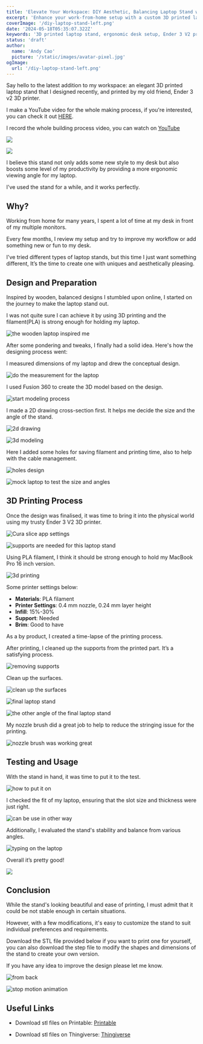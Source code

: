 ```yaml
---
title: 'Elevate Your Workspace: DIY Aesthetic, Balancing Laptop Stand with 3D Printing'
excerpt: 'Enhance your work-from-home setup with a custom 3D printed laptop stand, designed and printed using the Ender 3 V2 3D printer. This project not only adds style to your desk but also improves productivity by providing an ergonomic viewing angle. Learn how to design, print, and customize your own stand.'
coverImage: '/diy-laptop-stand-left.png'
date: '2024-05-18T05:35:07.322Z'
keywords: '3D printed laptop stand, ergonomic desk setup, Ender 3 V2 projects, custom 3D printing, home office productivity, DIY laptop stand, PLA filament, Fusion 360 design, laptop stand STL file'
status: 'draft'
author:
  name: 'Andy Cao'
  picture: '/static/images/avatar-pixel.jpg'
ogImage:
  url: '/diy-laptop-stand-left.png'
---
```


Say hello to the latest addition to my workspace: an elegant 3D printed laptop stand that I designed recently, and printed by my old friend, Ender 3 v2 3D printer.

I make a YouTube video for the whole making process, if you're interested, you can check it out [HERE](https://youtu.be/Hl9b0ICobAQ).

I record the whole building process video, you can watch on [YouTube](https://www.youtube.com/watch?v=Hl9b0ICobAQ)

![](/diy-laptop-stand-top-view.png)

![](/diy-laptop-stand-thunderbolt-cable.png)

I believe this stand not only adds some new style to my desk but also boosts some level of my productivity by providing a more ergonomic viewing angle for my laptop.

I've used the stand for a while, and it works perfectly.

## Why?

Working from home for many years, I spent a lot of time at my desk in front of my multiple monitors.

Every few months, I review my setup and try to improve my workflow or add something new or fun to my desk.

I've tried different types of laptop stands, but this time I just want something different, It’s the time to create one with uniques and aesthetically pleasing.

## Design and Preparation

Inspired by wooden, balanced designs I stumbled upon online, I started on the journey to make the laptop stand out.

I was not quite sure I can achieve it by using 3D printing and the filament(PLA) is strong enough for holding my laptop.

![the wooden laptop inspired me](/diy-laptop-stand-3d-prinnting-timelapse.png)

After some pondering and tweaks, I finally had a solid idea. Here's how the designing process went:

I measured dimensions of my laptop and drew the conceptual design.

![do the measurement for the laptop](/diy-laptop-stand-measurement.png)

I used Fusion 360 to create the 3D model based on the design.

![start modeling process](/diy-laptop-stand-design.png)

I made a 2D drawing cross-section first. It helps me decide the size and the angle of the stand.

![2d drawing](/laptop-stand-3d-printed-fusion-360-drawing.png)

![3d modeling](/laptop-stand-3d-printed-fusion-360-modeling.png)

Here I added some holes for saving filament and printing time, also to help with the cable management.

![holes design](/laptop-stand-3d-printed-fusion-360-modeling-holes.png)

![mock laptop to test the size and angles](/diy-laptop-stand-fusion-360-1.png)


## 3D Printing Process

Once the design was finalised, it was time to bring it into the physical world using my trusty Ender 3 V2 3D printer.

![Cura slice app settings](/laptop-stand-3d-printed-slicing.png)

![supports are needed for this laptop stand](/diy-laptop-stand-3d-printing-supports.png)

Using PLA filament, I think it should be strong enough to hold my MacBook Pro 16 inch version.

![3d printing](/laptop-stand-timelapse-0002%201.png)

Some printer settings below:

- **Materials**: PLA filament
- **Printer Settings**: 0.4 mm nozzle, 0.24 mm layer height
- **Infill**: 15%-30%
- **Support**: Needed
- **Brim**: Good to have

As a by product, I created a time-lapse of the printing process.

After printing, I cleaned up the supports from the printed part. It’s a satisfying process.

![removing supports](/laptop-stand-3d-printed-clean-up.png)

Clean up the surfaces.

![clean up the surfaces](/diy-laptop-stand-clean-up.png)

![final laptop stand](/diy-laptop-stand-up-view.png)

![the other angle of the final laptop stand](/diy-laptop-stand-3d-printed-top.png)

My nozzle brush did a great job to help to reduce the stringing issue for the printing.

![nozzle brush was working great](/diy-laptop-stand-brush-nozzle.png)

## Testing and Usage

With the stand in hand, it was time to put it to the test.

![how to put it on](/laptop-stand-3d-printed-set-up.png)

I checked the fit of my laptop, ensuring that the slot size and thickness were just right. 

![can be use in other way](/laptop-stand-3d-printed-show-put-in.png)

Additionally, I evaluated the stand's stability and balance from various angles.

![typing on the laptop](/laptop-stand-3d-printed-typing-2.png)

Overall it’s pretty good!

![](/laptop-stand-3d-printed-typing.png)

## Conclusion

While the stand's looking beautiful and ease of printing, I must admit that it could be not stable enough in certain situations.

However, with a few modifications, it's easy to customize the stand to suit individual preferences and requirements.

Download the STL file provided below if you want to print one for yourself, you can also download the step file to modify the shapes and dimensions of the stand to create your own version.

If you have any idea to improve the design please let me know.

![from back](/laptop-stand-3d-printed-show-back.png)

![stop motion animation](/diy-laptop-stand-stand-rotation.gif)


## Useful Links

- Download stl files on Printable: [Printable](https://www.printables.com/model/904932-simplistic-laptop-stand)

- Download stl files on Thingiverse: [Thingiverse](https://www.thingiverse.com/thing:5026832)
